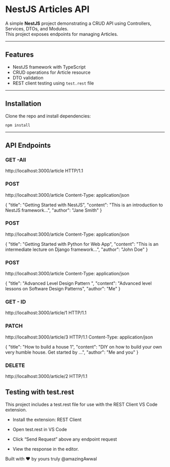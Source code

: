 # NestJS Articles API

A simple **NestJS** project demonstrating a CRUD API using Controllers, Services, DTOs, and Modules.  
This project exposes endpoints for managing Articles.

---

## Features
- NestJS framework with TypeScript
- CRUD operations for Article resource
- DTO validation 
- REST client testing using `test.rest` file

---

## Installation

Clone the repo and install dependencies:

```npm install```

---
## API Endpoints
### GET -All
 http://localhost:3000/article HTTP/1.1

### POST 
http://localhost:3000/article
Content-Type: application/json

{
  "title": "Getting Started with NestJS",
  "content": "This is an introduction to NestJS framework...",
  "author": "Jane Smith"
}

### POST
 http://localhost:3000/article
Content-Type: application/json

{
  "title": "Getting Started with Python for Web App",
  "content": "This is an intermediate lecture on Django framework...",
  "author": "John Doe"
}

### POST
http://localhost:3000/article
Content-Type: application/json

{
  "title": "Advanced Level Design Pattern ",
  "content": "Advanced level lessons on Software Design Patterns",
  "author": "Me"
}

### GET - ID
http://localhost:3000/article/1 HTTP/1.1


### PATCH
http://localhost:3000/article/3 HTTP/1.1
Content-Type: application/json

{
  "title": "How to build a house 1",
  "content": "DIY on how to build your own very humble house. Get started by ...",
  "author": "Me and you"
}

### DELETE 
http://localhost:3000/article/2 HTTP/1.1


## Testing with test.rest
This project includes a test.rest file for use with the REST Client VS Code extension.

- Install the extension: REST Client

- Open test.rest in VS Code

- Click “Send Request” above any endpoint request

- View the response in the editor.


Built with ❤️ by yours truly @amazingAwwal